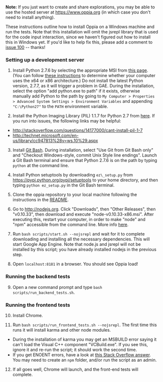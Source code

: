 **Note:** If you just want to create and share explorations, you may be able to use the hosted server at https://www.oppia.org (in which case you don't need to install anything).

These instructions outline how to install Oppia on a Windows machine and run the tests. Note that this installation will omit the jsrepl library that is used for the code input interaction, since we haven't figured out how to install this in Windows yet. If you'd like to help fix this, please add a comment to [issue 100](https://github.com/oppia/oppia/issues/100) -- thanks!

### Setting up a development server

1. Install Python 2.7.6 by selecting the appropriate MSI from [this page](https://www.python.org/download/releases/2.7.6/). (You can follow [these instructions](http://support.microsoft.com/kb/827218) to determine whether your computer uses the x64 or x86 architecture.) Do not install the latest Python version, 2.7.7, as it will trigger a problem in GAE. During the installation, select the option "add python.exe to path" if it exists, otherwise manually add Python to the path by going to `My Computer > Properties > Advanced System Settings > Environment Variables` and appending `"C:\Python27"` to the `PATH` environment variable.

2. Install the Python Imaging Library (PIL) 1.1.7 for Python 2.7 from [here](http://www.pythonware.com/products/pil/). If you run into issues, the following links may be helpful:
  * http://stackoverflow.com/questions/14177000/cant-install-pil-1-7
  * http://technet.microsoft.com/en-us/library/cc947813%28v=ws.10%29.aspx

3. Install [Git Bash](http://git-scm.com/download/win). During installation, select "Use Git from Git Bash only" and "Checkout Windows-style, commit Unix Style line endings". Launch a Git Bash terminal and ensure that Python 2.7.6 is on the path by typing `python` at the command line.

4. Install Python setuptools by downloading `ez\_setup.py` from https://pypi.python.org/pypi/setuptools to your home directory, and then typing `python ez_setup.py` in the Git Bash terminal.

5. Clone the oppia repository to your local machine following the instructions in the [README](https://github.com/oppia/oppia/blob/develop/README.md).

6. Go to http://nodejs.org. Click "Downloads", then "Other Releases", then "v0.10.33", then download and execute "node-v0.10.33-x86.msi". After executing this, restart your computer, in order to make "node" and "npm" accessible from the command line. More info [here](http://blueashes.com/2011/web-development/install-nodejs-on-windows/).

7. Run `bash scripts/start.sh --nojsrepl` and wait for it to complete downloading and installing all the necessary dependencies. This will start Google App Engine. Note that node.js and jsrepl will not be installed by this script; you have already installed nodejs in the previous step.

8. Open `localhost:8181` in a browser. You should see Oppia load!

### Running the backend tests

9. Open a new command prompt and type `bash scripts/run_backend_tests.sh`.

### Running the frontend tests

10. Install Chrome.

11. Run `bash scripts/run_frontend_tests.sh --nojsrepl`. The first time this runs it will install karma and other node modules.
  * During the installation of karma you may get an MSBUILD error saying it can't load the Visual C++ component "VCBuild.exe". If you see this, ignore it and re-run the script; it should work the second time.
  * If you get ENOENT errors, have a look at [this Stack Overflow answer](http://stackoverflow.com/questions/25093276/node-js-windows-error-enoent-stat-c-users-rt-appdata-roaming-npm). You may need to create an `npm` folder, and/or run the script as an admin.

12. If all goes well, Chrome will launch, and the front-end tests will complete.
